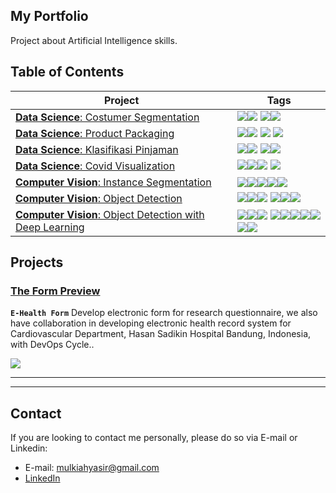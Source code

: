 ## My Portfolio 

Project about Artificial Intelligence skills. 


## Table of Contents  
<!--ts-->

| Project | Tags |
| --- | --- |
| [**Data Science**: Costumer Segmentation](https://github.com/mulkiah/Data-Science-with-R/blob/main/Customer%20Segmentation%20using%20Kmeans.R) | <img src="https://img.shields.io/badge/-Data Science-Green"><img src="https://img.shields.io/badge/-R-blue">  <img src="https://img.shields.io/badge/-DQLab-purple"><img src="https://img.shields.io/badge/-K Means-cyan"> |
| [**Data Science**: Product Packaging](https://github.com/mulkiah/Data-Science-with-R/blob/main/ML%20for%20Retail%20with%20R%20-%20Product%20Packaging.R) |<img src="https://img.shields.io/badge/-Data Science-Green"><img src="https://img.shields.io/badge/-R-blue">  <img src="https://img.shields.io/badge/-DQLab-purple"> <img src="https://img.shields.io/badge/-Apriori-cyan">|
| [**Data Science**: Klasifikasi Pinjaman](https://github.com/mulkiah/Data-Science-with-R/blob/main/Project%20Analisa%20Klasifikasi%20Pinjaman%20untuk%20Sektor%20UMKM.R) |<img src="https://img.shields.io/badge/-Data Science-Green"><img src="https://img.shields.io/badge/-R-blue">  <img src="https://img.shields.io/badge/-DQLab-purple"><img src="https://img.shields.io/badge/-Multinomial Logistic Regression-cyan"> |
| [**Data Science**: Covid Visualization](https://github.com/mulkiah/Teaching-Material/blob/main/Data%20Science/visualisasi_pesebaran_covid_19_di_indonesia.ipynb) |<img src="https://img.shields.io/badge/-Data Science-Green"><img src="https://img.shields.io/badge/-Visualization-yellow"><img src="https://img.shields.io/badge/-Python-blue"> <img src="https://img.shields.io/badge/-GeoPandas-red">|
| [**Computer Vision**: Instance Segmentation](https://github.com/mulkiah/Teaching-Material/blob/main/Week%2012/SL_12_Instance_Segmentation.ipynb) |<img src="https://img.shields.io/badge/-Computer Vision-Green"><img src="https://img.shields.io/badge/-Image Segmentation-yellow"><img src="https://img.shields.io/badge/-Python-blue"><img src="https://img.shields.io/badge/-GCP-red"><img src="https://img.shields.io/badge/-ShapeMask-cyan">|
| [**Computer Vision**: Object Detection](https://github.com/mulkiah/Teaching-Material/blob/main/Week%2012/RB%20-12%20Object_Detection_Hands_On.ipynb) |<img src="https://img.shields.io/badge/-Computer Vision-Green"><img src="https://img.shields.io/badge/-Object Detection-yellow"><img src="https://img.shields.io/badge/-Python-blue"> <img src="https://img.shields.io/badge/-OpenCV-red"><img src="https://img.shields.io/badge/-Machine Learning-indigo"><img src="https://img.shields.io/badge/-Haar Cascade-cyan">|
| [**Computer Vision**: Object Detection with Deep Learning](https://github.com/mulkiah/Teaching-Material/blob/main/Week%2012/RB%20-12%20Object_Detection_Hands_On.ipynb) |<img src="https://img.shields.io/badge/-Computer Vision-Green"><img src="https://img.shields.io/badge/-Object Detection-yellow"><img src="https://img.shields.io/badge/-Python-blue"> <img src="https://img.shields.io/badge/-OpenCV-red"><img src="https://img.shields.io/badge/-Numoy-red"><img src="https://img.shields.io/badge/-Matplotlib-red"><img src="https://img.shields.io/badge/-Pylab-red"><img src="https://img.shields.io/badge/-Deep Learning-indigo"><img src="https://img.shields.io/badge/-Faster RCNN with  InceptionResnet Backbone-cyan"><img src="https://img.shields.io/badge/-SSD with MobileNet Backbone-cyan">|
<!--te-->

## Projects

<a name="E-Health Form"/></a>
###  [The Form Preview](https://nariyah.pcinu.de/-/preview/dNe71yjaMJKVTfbm4VGN1SsJeKTM0ke)

**`E-Health Form`** Develop electronic form for research questionnaire, we also have collaboration in developing electronic health record system for Cardiovascular Department, Hasan Sadikin Hospital Bandung, Indonesia, with DevOps Cycle..
  
<img src="https://getodk.org/assets/svg/logo.svg">

---

---

## Contact
If you are looking to contact me personally, please do so via E-mail or Linkedin:
- E-mail: mulkiahyasir@gmail.com
- [LinkedIn](https://www.linkedin.com/in/mulkiah/)

